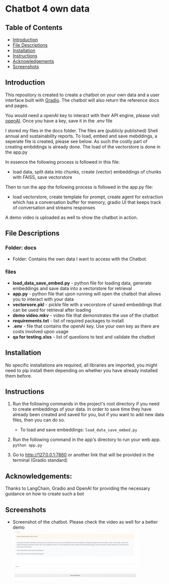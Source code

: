 # Chatbot 4 own data
## Table of Contents
- [Introduction](https://github.com/peterderkx/Coursework/tree/main/Udacity%20Courses/Data%20Science%20nanodegree/Project%204%20-%20Chatbot%204%20own%20data#introduction)
- [File Descriptions](https://github.com/peterderkx/Coursework/tree/main/Udacity%20Courses/Data%20Science%20nanodegree/Project%204%20-%20Chatbot%204%20own%20data#file-descriptions)
- [Installation](https://github.com/peterderkx/Coursework/tree/main/Udacity%20Courses/Data%20Science%20nanodegree/Project%204%20-%20Chatbot%204%20own%20data#installation)
- [Instructions](https://github.com/peterderkx/Coursework/tree/main/Udacity%20Courses/Data%20Science%20nanodegree/Project%204%20-%20Chatbot%204%20own%20data#instructions)
- [Acknowledgements](https://github.com/peterderkx/Coursework/tree/main/Udacity%20Courses/Data%20Science%20nanodegree/Project%204%20-%20Chatbot%204%20own%20data#acknowledgements)
- [Screenshots](https://github.com/peterderkx/Coursework/tree/main/Udacity%20Courses/Data%20Science%20nanodegree/Project%204%20-%20Chatbot%204%20own%20data#screenshots)

## Introduction
This repository is created to create a chatbot on your own data and a user interface built with [Gradio](https://www.gradio.app/).
The chatbot will also return the reference docs and pages.

You would need a openAI key to interact with their API engine, please visit [openAI](https://openai.com/).
Once you have a key, save it in the .env file

I stored my files in the docs folder. The files are (publicly published) Shell annual and sustainability reports.
To load, embed and save mebddings, a seperate file is created, please see below. As such the costly part of creating embddings is already done. The load of the vectorstore is done in the app.py

In essence the following process is followed in this file:
- load data, split data into chunks, create (vector) embeddings of chunks with FAISS, save vectorstore

Then to run the app the following process is followed in the app.py file:
- load vectorstore, create template for prompt, create agent for extraction which has a conversation buffer for memory, gradio UI that keeps track of conversation and streams responses

A demo video is uploaded as well to show the chatbot in action.

## File Descriptions

### Folder: docs
- Folder: Contains the own data I want to access with the Chatbot. 

### files
- **load_data_save_embed.py** - python file for loading data, generate embeddings and save data into a vectorstore for retrieval
- **app.py** - python file that upon running will open the chatbot that allows you to interact with your data
- **vectorsore.pkl** - pickle file with a vecorstore of saved embeddings that can be used for retrieval after loading
- **demo video.mkv** - video file that demonstrates the use of the chatbot
- **requirements.txt** - list of required packages to install
- **.env** - file that contains the openAI key. Use your own key as there are costs involved upon usage
- **qa for testing.xlxs** - list of questions to test and validate the chatbot

## Installation
No specific installations are required, all libraries are imported, you might need to pip install them depending on whether you have already installed them before.

## Instructions
1. Run the following commands in the project's root directory if you need to create embeddings of your data. In order to save time they have already been created and saved for you, but if you want to add new data files, then you can do so.

    - To load and save embeddings:
        `load_data_save_embed.py`

2. Run the following command in the app's directory to run your web app.
    `python app.py`

3. Go to http://127.0.0.1:7860 or another link that will be provided in the terminal (Gradio standard)

## Acknowledgements:
Thanks to LangChain, Gradio and OpenAI for providing the necessary guidance on how to create such a bot

## Screenshots
- Screenshot of the chatbot. Please check the video as well for a better demo<br/>
![image](https://github.com/peterderkx/Coursework/blob/main/Udacity%20Courses/Data%20Science%20nanodegree/Project%204%20-%20Chatbot%204%20own%20data/screenshot%20chatbot%204%20own%20data.png) <br/>
